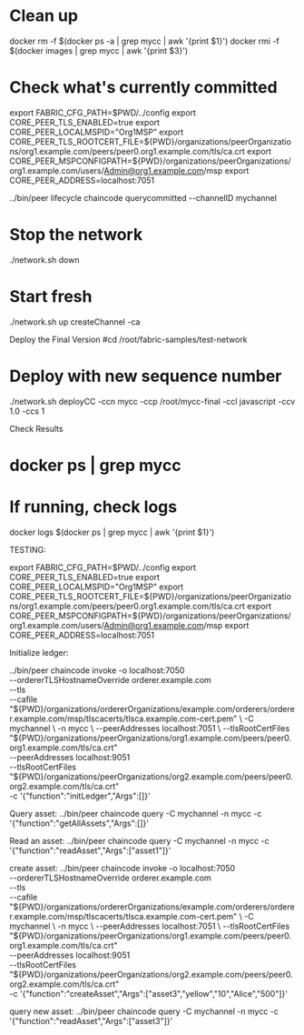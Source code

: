 # Clean up
docker rm -f $(docker ps -a | grep mycc | awk '{print $1}')
docker rmi -f $(docker images | grep mycc | awk '{print $3}')

# Check what's currently committed
export FABRIC_CFG_PATH=$PWD/../config
export CORE_PEER_TLS_ENABLED=true
export CORE_PEER_LOCALMSPID="Org1MSP"
export CORE_PEER_TLS_ROOTCERT_FILE=${PWD}/organizations/peerOrganizations/org1.example.com/peers/peer0.org1.example.com/tls/ca.crt
export CORE_PEER_MSPCONFIGPATH=${PWD}/organizations/peerOrganizations/org1.example.com/users/Admin@org1.example.com/msp
export CORE_PEER_ADDRESS=localhost:7051

../bin/peer lifecycle chaincode querycommitted --channelID mychannel

# Stop the network
./network.sh down

# Start fresh
./network.sh up createChannel -ca

Deploy the Final Version
#cd /root/fabric-samples/test-network

# Deploy with new sequence number
./network.sh deployCC -ccn mycc -ccp /root/mycc-final -ccl javascript -ccv 1.0 -ccs 1

Check Results
# docker ps | grep mycc

# If running, check logs
docker logs $(docker ps | grep mycc | awk '{print $1}')

TESTING:

export FABRIC_CFG_PATH=$PWD/../config
export CORE_PEER_TLS_ENABLED=true
export CORE_PEER_LOCALMSPID="Org1MSP"
export CORE_PEER_TLS_ROOTCERT_FILE=${PWD}/organizations/peerOrganizations/org1.example.com/peers/peer0.org1.example.com/tls/ca.crt
export CORE_PEER_MSPCONFIGPATH=${PWD}/organizations/peerOrganizations/org1.example.com/users/Admin@org1.example.com/msp
export CORE_PEER_ADDRESS=localhost:7051

Initialize ledger:

../bin/peer chaincode invoke -o localhost:7050 \
  --ordererTLSHostnameOverride orderer.example.com \
  --tls \
  --cafile "${PWD}/organizations/ordererOrganizations/example.com/orderers/orderer.example.com/msp/tlscacerts/tlsca.example.com-cert.pem" \
  -C mychannel \
  -n mycc \
  --peerAddresses localhost:7051 \
  --tlsRootCertFiles "${PWD}/organizations/peerOrganizations/org1.example.com/peers/peer0.org1.example.com/tls/ca.crt" \
  --peerAddresses localhost:9051 \
  --tlsRootCertFiles "${PWD}/organizations/peerOrganizations/org2.example.com/peers/peer0.org2.example.com/tls/ca.crt" \
  -c '{"function":"initLedger","Args":[]}'


  Query asset:
  ../bin/peer chaincode query -C mychannel -n mycc -c '{"function":"getAllAssets","Args":[]}'

  Read an asset:
  ../bin/peer chaincode query -C mychannel -n mycc -c '{"function":"readAsset","Args":["asset1"]}'

create asset:
../bin/peer chaincode invoke -o localhost:7050 \
  --ordererTLSHostnameOverride orderer.example.com \
  --tls \
  --cafile "${PWD}/organizations/ordererOrganizations/example.com/orderers/orderer.example.com/msp/tlscacerts/tlsca.example.com-cert.pem" \
  -C mychannel \
  -n mycc \
  --peerAddresses localhost:7051 \
  --tlsRootCertFiles "${PWD}/organizations/peerOrganizations/org1.example.com/peers/peer0.org1.example.com/tls/ca.crt" \
  --peerAddresses localhost:9051 \
  --tlsRootCertFiles "${PWD}/organizations/peerOrganizations/org2.example.com/peers/peer0.org2.example.com/tls/ca.crt" \
  -c '{"function":"createAsset","Args":["asset3","yellow","10","Alice","500"]}'


  query new asset:
  ../bin/peer chaincode query -C mychannel -n mycc -c '{"function":"readAsset","Args":["asset3"]}'
  

